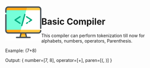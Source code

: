 <img align="left" width="116" height="116" src="Resources/compiler-logo.png" />

# Basic Compiler


This compiler can perform tokenization till now for alphabets, numbers, operators, Parenthesis.

Example:
(7+8)

Output:
{
number=[7, 8], 
operator=[+], 
paren=[(, )]
}

